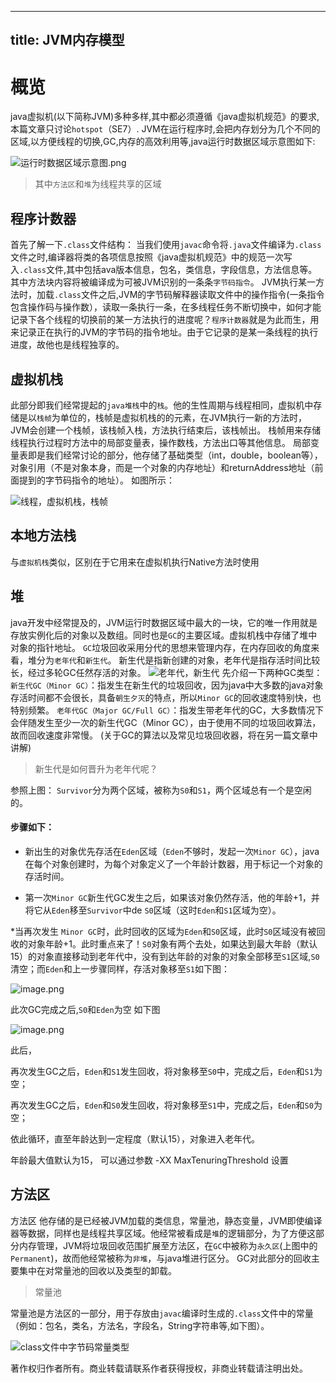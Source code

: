
---
title: JVM内存模型
---

# 概览
java虚拟机(以下简称JVM)多种多样,其中都必须遵循《java虚拟机规范》的要求,本篇文章只讨论```hotspot```（SE7）.
JVM在运行程序时,会把内存划分为几个不同的区域,以方便线程的切换,GC,内存的高效利用等,java运行时数据区域示意图如下:

![运行时数据区域示意图.png](http://upload-images.jianshu.io/upload_images/1583231-2baf95bd2f9e03ca.png?imageMogr2/auto-orient/strip%7CimageView2/2/w/500)
>其中```方法区```和```堆```为线程共享的区域

## 程序计数器
首先了解一下```.class```文件结构：
当我们使用```javac```命令将```.java```文件编译为```.class```文件之时,编译器将类的各项信息按照《java虚拟机规范》中的规范一次写入```.class```文件,其中包括ava版本信息，包名，类信息，字段信息，方法信息等。其中方法块内容将被编译成为可被JVM识别的一条条```字节码指令```。
JVM执行某一方法时，加载```.class```文件之后,JVM的字节码解释器读取文件中的操作指令(一条指令包含操作码与操作数），读取一条执行一条，在多线程任务不断切换中，如何才能记录下各个线程的切换前的某一方法执行的进度呢？```程序计数器```就是为此而生，用来记录正在执行的JVM的字节码的指令地址。由于它记录的是某一条线程的执行进度，故他也是线程独享的。

## 虚拟机栈
此部分即我们经常提起的```java堆栈```中的```栈```。他的生性周期与线程相同，虚拟机中存储是以```栈帧```为单位的，栈帧是虚拟机栈的的元素，在JVM执行一新的方法时，JVM会创建一个栈帧，该栈帧入栈，方法执行结束后，该栈帧出。
栈帧用来存储线程执行过程时方法中的局部变量表，操作数栈，方法出口等其他信息。
局部变量表即是我们经常讨论的部分，他存储了基础类型（int，double，boolean等），对象引用（不是对象本身，而是一个对象的内存地址）和returnAddress地址（前面提到的字节码指令的地址）。
如图所示：

![线程，虚拟机栈，栈帧](http://upload-images.jianshu.io/upload_images/1583231-8b0bafd93dde0ea6.png?imageMogr2/auto-orient/strip%7CimageView2/2/w/500)

## 本地方法栈
与```虚拟机栈```类似，区别在于它用来在虚拟机执行Native方法时使用

## 堆
java开发中经常提及的，JVM运行时数据区域中最大的一块，它的唯一作用就是存放实例化后的对象以及数组。同时也是```GC```的主要区域。虚拟机栈中存储了堆中对象的指针地址。
```GC```垃圾回收采用分代的思想来管理内存，在内存回收的角度来看，堆分为```老年代```和```新生代```。
新生代是指新创建的对象，老年代是指存活时间比较长，经过多轮GC任然存活的对象。
![老年代，新生代](http://upload-images.jianshu.io/upload_images/1583231-ded365aecf740b69.png?imageMogr2/auto-orient/strip%7CimageView2/2/w/800)
先介绍一下两种GC类型：
```新生代GC（Minor GC）```：指发生在新生代的垃圾回收，因为java中大多数的java对象存活时间都不会很长，具备```朝生夕灭```的特点，所以```Minor GC```的回收速度特别快，也特别频繁。
```老年代GC（Major GC/Full GC）```：指发生带老年代的GC，大多数情况下会伴随发生至少一次的新生代GC（Minor GC），由于使用不同的垃圾回收算法，故而回收速度非常慢。
(关于GC的算法以及常见垃圾回收器，将在另一篇文章中讲解)
>新生代是如何晋升为老年代呢？

参照上图：
```Survivor```分为两个区域，被称为```S0```和```S1```，两个区域总有一个是空闲的。
#### 步骤如下：
* 新出生的对象优先存活在```Eden```区域（```Eden```不够时，发起一次```Minor GC```），java在每个对象创建时，为每个对象定义了一个年龄计数器，用于标记一个对象的存活时间。

* 第一次```Minor GC```新生代GC发生之后，如果该对象仍然存活，他的年龄+1，并将它从```Eden```移至```Survivor```中de ```S0```区域（这时```Eden```和```S1```区域为空）。

*当再次发生 ```Minor GC```时，此时回收的区域为```Eden```和```S0```区域，此时```S0```区域没有被回收的对象年龄+1。此时重点来了！```S0```对象有两个去处，如果达到最大年龄（默认15）的对象直接移动到老年代中，没有到达年龄的对象的对象全部移至```S1```区域,```S0```清空；而```Eden```和上一步骤同样，存活对象移至```S1```如下图：

![image.png](http://upload-images.jianshu.io/upload_images/1583231-eb98f93cf93811bf.png?imageMogr2/auto-orient/strip%7CimageView2/2/w/800)

此次GC完成之后,```S0```和```Eden```为空 如下图


![image.png](http://upload-images.jianshu.io/upload_images/1583231-f2c6fb174d39da32.png?imageMogr2/auto-orient/strip%7CimageView2/2/w/800)


此后，

再次发生GC之后，```Eden```和```S1```发生回收，将对象移至```S0```中，完成之后，```Eden```和```S1```为空；

再次发生GC之后，```Eden```和```S0```发生回收，将对象移至```S1```中，完成之后，```Eden```和```S0```为空；

依此循环，直至年龄达到一定程度（默认15），对象进入老年代。

年龄最大值默认为15，   可以通过参数  -XX  MaxTenuringThreshold 设置


## 方法区
方法区
他存储的是已经被JVM加载的类信息，常量池，静态变量，JVM即使编译器等数据，同样也是线程共享区域。他经常被看成是```堆```的逻辑部分，为了方便这部分内存管理，JVM将垃圾回收范围扩展至方法区，在```GC```中被称为```永久区```(上图中的```Permanent```)，故而他经常被称为```非堆```，与java堆进行区分。
GC对此部分的回收主要集中在对常量池的回收以及类型的卸载。
> 常量池

常量池是方法区的一部分，用于存放由```javac```编译时生成的```.class```文件中的常量（例如：包名，类名，方法名，字段名，String字符串等,如下图）。

![class文件中字节码常量类型](http://upload-images.jianshu.io/upload_images/1583231-3ce64ddf3c5778ca.png?imageMogr2/auto-orient/strip%7CimageView2/2/w/800)


著作权归作者所有。商业转载请联系作者获得授权，非商业转载请注明出处。
